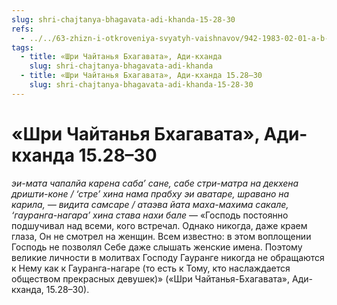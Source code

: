 ```yaml
---
slug: shri-chajtanya-bhagavata-adi-khanda-15-28-30
refs:
  - ../../63-zhizn-i-otkroveniya-svyatyh-vaishnavov/942-1983-02-01-a-b-o-zhizni-i-nasledii-svyatyh-vajshnavov.md
tags:
  - title: «Шри Чайтанья Бхагавата», Ади-кханда
    slug: shri-chajtanya-bhagavata-adi-khanda
  - title: «Шри Чайтанья Бхагавата», Ади-кханда 15.28–30
    slug: shri-chajtanya-bhagavata-adi-khanda-15-28-30
---
```


# «Шри Чайтанья Бхагавата», Ади-кханда 15.28–30

*эи-мата чапалйа карена саба’ сане, сабе стри-матра на декхена дришти-коне / ‘стре’ хина нама прабху эи аватаре, шравано на карила, — видита самсаре / атаэва йата маха-махима сакале, ‘гауранга-нагара’ хина става нахи бале* — «Господь постоянно подшучивал над всеми, кого встречал. Однако никогда, даже краем глаза, Он не смотрел на женщин. Всем известно: в этом воплощении Господь не позволял Себе даже слышать женские имена. Поэтому великие личности в молитвах Господу Гауранге никогда не обращаются к Нему как к Гауранга-нагаре (то есть к Тому, кто наслаждается обществом прекрасных девушек)» («Шри Чайтанья-Бхагавата», Ади-кханда, 15.28–30).


